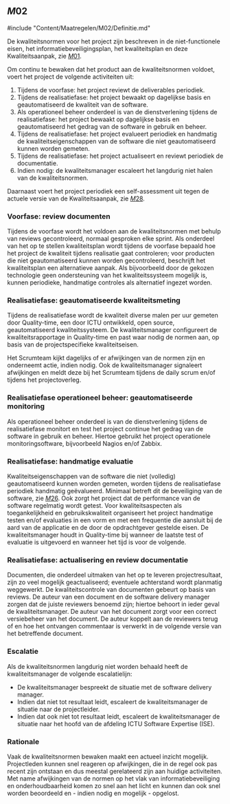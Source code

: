 ## $M02$

#include "Content/Maatregelen/M02/Definitie.md"

De kwaliteitsnormen voor het project zijn beschreven in de niet-functionele eisen, het informatiebeveiligingsplan, het kwaliteitsplan en deze Kwaliteitsaanpak, zie [$M01$](#m01).

Om continu te bewaken dat het product aan de kwaliteitsnormen voldoet, voert het project de volgende activiteiten uit:

1. Tijdens de voorfase: het project reviewt de deliverables periodiek.
1. Tijdens de realisatiefase: het project bewaakt op dagelijkse basis en geautomatiseerd de kwaliteit van de software.
1. Als operationeel beheer onderdeel is van de dienstverlening tijdens de realisatiefase: het project bewaakt op dagelijkse basis en geautomatiseerd het gedrag van de software in gebruik en beheer.
1. Tijdens de realisatiefase: het project evalueert periodiek en handmatig de kwaliteitseigenschappen van de software die niet geautomatiseerd kunnen worden gemeten.
1. Tijdens de realisatiefase: het project actualiseert en reviewt periodiek de documentatie.
1. Indien nodig: de kwaliteitsmanager escaleert het langdurig niet halen van de kwaliteitsnormen.

Daarnaast voert het project periodiek een self-assessment uit tegen de actuele versie van de Kwaliteitsaanpak, zie [$M28$](#m28).

### Voorfase: review documenten

Tijdens de voorfase wordt het voldoen aan de kwaliteitsnormen met behulp van reviews gecontroleerd, normaal gesproken elke sprint. Als onderdeel van het op te stellen kwaliteitsplan wordt tijdens de voorfase bepaald hoe het project de kwaliteit tijdens realisatie gaat controleren; voor producten die niet geautomatiseerd kunnen worden gecontroleerd, beschrijft het kwaliteitsplan een alternatieve aanpak. Als bijvoorbeeld door de gekozen technologie geen ondersteuning van het kwaliteitssysteem mogelijk is, kunnen periodieke, handmatige controles als alternatief ingezet worden.

### Realisatiefase: geautomatiseerde kwaliteitsmeting

Tijdens de realisatiefase wordt de kwaliteit diverse malen per uur gemeten door Quality-time, een door ICTU ontwikkeld, open source, geautomatiseerd kwaliteitssysteem. De kwaliteitsmanager configureert de kwaliteitsrapportage in Quality-time en past waar nodig de normen aan, op basis van de projectspecifieke kwaliteitseisen.

Het Scrumteam kijkt dagelijks of er afwijkingen van de normen zijn en onderneemt actie, indien nodig. Ook de kwaliteitsmanager signaleert afwijkingen en meldt deze bij het Scrumteam tijdens de daily scrum en/of tijdens het projectoverleg.

### Realisatiefase operationeel beheer: geautomatiseerde monitoring

Als operationeel beheer onderdeel is van de dienstverlening tijdens de realisatiefase monitort en test het project continue het gedrag van de software in gebruik en beheer. Hiertoe gebruikt het project operationele monitoringsoftware, bijvoorbeeld Nagios en/of Zabbix.

### Realisatiefase: handmatige evaluatie

Kwaliteitseigenschappen van de software die niet (volledig) geautomatiseerd kunnen worden gemeten, worden tijdens de realisatiefase periodiek handmatig geëvalueerd. Minimaal betreft dit de beveiliging van de software, zie [$M26$](#m26). Ook zorgt het project dat de performance van de software regelmatig wordt getest. Voor kwaliteitsaspecten als toegankelijkheid en gebruikskwaliteit organiseert het project handmatige testen en/of evaluaties in een vorm en met een frequentie die aansluit bij de aard van de applicatie en de door de opdrachtgever gestelde eisen. De kwaliteitsmanager houdt in Quality-time bij wanneer de laatste test of evaluatie is uitgevoerd en wanneer het tijd is voor de volgende.

### Realisatiefase: actualisering en review documentatie

Documenten, die onderdeel uitmaken van het op te leveren projectresultaat, zijn zo veel mogelijk geactualiseerd; eventuele achterstand wordt planmatig weggewerkt. De kwaliteitscontrole van documenten gebeurt op basis van reviews. De auteur van een document en de software delivery manager zorgen dat de juiste reviewers benoemd zijn; hiertoe behoort in ieder geval de kwaliteitsmanager. De auteur van het document zorgt voor een correct versiebeheer van het document. De auteur koppelt aan de reviewers terug of en hoe het ontvangen commentaar is verwerkt in de volgende versie van het betreffende document.

### Escalatie

Als de kwaliteitsnormen langdurig niet worden behaald heeft de kwaliteitsmanager de volgende escalatielijn:

* De kwaliteitsmanager bespreekt de situatie met de software delivery manager.
* Indien dat niet tot resultaat leidt, escaleert de kwaliteitsmanager de situatie naar de projectleider.
* Indien dat ook niet tot resultaat leidt, escaleert de kwaliteitsmanager de situatie naar het hoofd van de afdeling ICTU Software Expertise (ISE).

### Rationale

Vaak de kwaliteitsnormen bewaken maakt een actueel inzicht mogelijk. Projectleden kunnen snel reageren op afwijkingen, die in de regel ook pas recent zijn ontstaan en dus meestal gerelateerd zijn aan huidige activiteiten. Met name afwijkingen van de normen op het vlak van informatiebeveiliging en onderhoudbaarheid komen zo snel aan het licht en kunnen dan ook snel worden beoordeeld en - indien nodig en mogelijk - opgelost.
